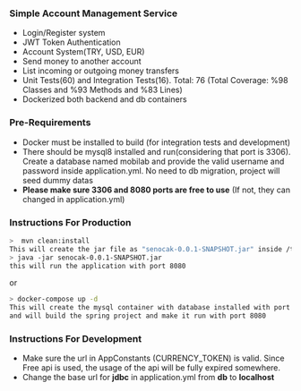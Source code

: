 ### Simple Account Management Service
- Login/Register system
- JWT Token Authentication
- Account System(TRY, USD, EUR)
- Send money to another account
- List incoming or outgoing money transfers
- Unit Tests(60) and Integration Tests(16). Total: 76 (Total Coverage: %98 Classes and %93 Methods and %83 Lines)
- Dockerized both backend and db containers

### Pre-Requirements
- Docker must  be installed to build (for integration tests and development)
- There should be mysql8 installed and run(considering that port is 3306). Create a database named mobilab and provide the valid username and password inside application.yml. No need to db migration, project will seed dummy datas
- **Please make sure 3306 and 8080 ports are free to use** (If not, they can changed in application.yml)

### Instructions For Production
```sh
>  mvn clean:install
This will create the jar file as "senocak-0.0.1-SNAPSHOT.jar" inside /target folder
> java -jar senocak-0.0.1-SNAPSHOT.jar
this will run the application with port 8080
```
or
```sh
> docker-compose up -d 
This will create the mysql container with database installed with port 3306
and will build the spring project and make it run with port 8080
```

### Instructions For Development
- Make sure the url in AppConstants (CURRENCY_TOKEN) is valid. Since Free api is used, the usage of the api will be fully expired somewhere.
- Change the base url for **jdbc** in application.yml from **db** to **localhost**
